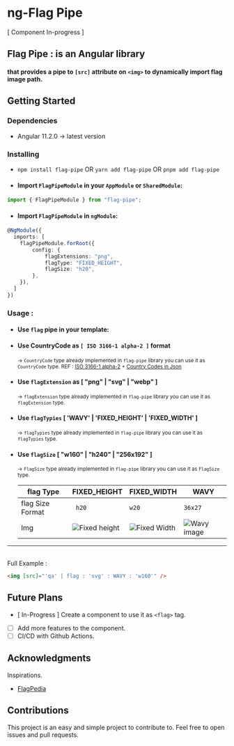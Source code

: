 # ng-Flag Pipe

[ Component In-progress ]

## Flag Pipe : is an Angular library

#### that provides a pipe to `[src]` attribute on `<img>` to dynamically import flag image path.

## Getting Started

### Dependencies

-   Angular 11.2.0 -> latest version

### Installing

-   `npm install flag-pipe` OR
    `yarn add flag-pipe` OR
    `pnpm add flag-pipe`
-   #### Import `FlagPipeModule` in your `AppModule` or `SharedModule`:

```typescript [AppModule.ts] linenums = "1"
import { FlagPipeModule } from "flag-pipe";
```

-   #### Import `FlagPipeModule` in `ngModule`:

```typescript [AppModule.ts] linenums = "1"
@NgModule({
  imports: [
	flagPipeModule.forRoot({
		config: {
			flagExtensions: "png",
			flagType: "FIXED_HEIGHT",
			flagSize: "h20",
		},
	}),
  ]
})
```

### Usage :

-   #### Use `flag` pipe in your template:
-   #### Use CountryCode as `[ ISO 3166-1 alpha-2 ]` format
    <sub> -> `CountryCode` type already implemented in `flag-pipe` library you can use it as `CountryCode` type.
    REF : [ISO 3166-1 alpha-2](https://en.wikipedia.org/wiki/ISO_3166-1_alpha-2) +
    [Country Codes in Json](https://flagcdn.com/en/codes.json)
    </sub>
-   #### Use `flagExtension` as [ "png" | "svg" | "webp" ]
    <sub> -> `flagExtension` type already implemented in `flag-pipe` library you can use it as `flagExtension` type.</sub>
-   #### Use `flagTypies` [ 'WAVY' | 'FIXED_HEIGHT' | 'FIXED_WIDTH' ]
    <sub> -> `flagTypies` type already implemented in `flag-pipe` library you can use it as `flagTypies` type.</sub>
-   #### Use `flagSize` [ "w160" | "h240" | "256x192" ]

    <sub> -> `FlagSize` type already implemented in `flag-pipe` library you can use it as `FlagSize` type.</sub>

    | flag Type        | FIXED_HEIGHT                                                  | FIXED_WIDTH                                                  | WAVY                                                               |
    | ---------------- | ------------------------------------------------------------- | ------------------------------------------------------------ | ------------------------------------------------------------------ |
    | flag Size Format | ` h20`                                                        | `w20`                                                        | `36x27`                                                            |
    | Img              | ![Fixed height](https://flagpedia.net/data/flags/h20/ua.webp) | ![Fixed Width](https://flagpedia.net/data/flags/w20/ua.webp) | ![Wavy image](https://flagpedia.net/data/flags/icon/36x27/ua.webp) |

---

<br/>
Full Example :

```html [app.component.html] linenums = "1"
<img [src]="'qa' | flag : 'svg' : WAVY : 'w160'" />
```

## Future Plans

-   [ In-Progress ] Create a component to use it as `<flag>` tag.
-   [ ] Add more features to the component.
-   [ ] CI/CD with Github Actions.

## Acknowledgments

Inspirations.

-   [FlagPedia](https://flagpedia.net/download/api)

## Contributions

This project is an easy and simple project to contribute to. Feel free to open issues and pull requests.
